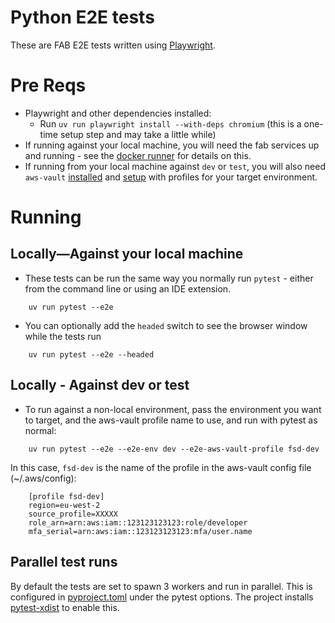 # Python E2E tests

These are FAB E2E tests written using [Playwright](https://playwright.dev/python/).

# Pre Reqs

- Playwright and other dependencies installed:
    - Run `uv run playwright install --with-deps chromium` (this is a one-time setup step and may take a little while)
- If running against your local machine, you will need the fab services up and running - see
  the [docker runner](https://github.com/communitiesuk/funding-service-design-docker-runner) for details on this.
- If running from your local machine against `dev` or `test`, you will also need
  `aws-vault` [installed](https://github.com/99designs/aws-vault/blob/master/README.md)
  and [setup](https://mhclgdigital.atlassian.net/wiki/spaces/FS/pages/5241813/Using+AWS+Vault+SSO#Install-AWS-Vault)
  with profiles for your target environment.

# Running

## Locally—Against your local machine

- These tests can be run the same way you normally run `pytest` - either from the command line or using an IDE
  extension.

```
    uv run pytest --e2e
```

- You can optionally add the `headed` switch to see the browser window while the tests run

```
    uv run pytest --e2e --headed
```

## Locally - Against dev or test

- To run against a non-local environment, pass the environment you want to target, and the aws-vault profile name to
  use, and run with pytest as normal:

```
    uv run pytest --e2e --e2e-env dev --e2e-aws-vault-profile fsd-dev
```

In this case, `fsd-dev` is the name of the profile in the aws-vault config file (~/.aws/config):

```
    [profile fsd-dev]
    region=eu-west-2
    source_profile=XXXXX
    role_arn=arn:aws:iam::123123123123:role/developer
    mfa_serial=arn:aws:iam::123123123123:mfa/user.name
```

## Parallel test runs

By default the tests are set to spawn 3 workers and run in parallel. This is configured
in [pyproject.toml](../pyproject.toml) under the pytest options. The project
installs [pytest-xdist](https://pytest-xdist.readthedocs.io/en/stable/index.html) to enable this.
